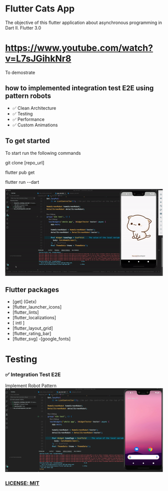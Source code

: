 # Flutter Cats App
The objective of this flutter application about asynchronous programming in Dart II. Flutter 3.0

# https://www.youtube.com/watch?v=L7sJGihkNr8
To demostrate 
## how to implemented integration test E2E using pattern robots


- ✅  Clean Architecture
- ✅  Testing
- ✅  Performance
- ✅  Custom Animations

## To get started 
To start run the following commands 

git clone [repo_url]

flutter pub get

flutter run --dart


![](assets/cats_ecommerce_test.gif)




## Flutter packages
 - [get] (Getx)
 - [flutter_launcher_icons]
 - [flutter_lints]
 - [flutter_localizations]
 - [ intl ]
 - [flutter_layout_grid]
 - [flutter_rating_bar] 
 - [flutter_svg] 
  -[google_fonts] 

  
# Testing
### ✅ Integration Test E2E
Implement Robot Pattern 
![](assets/cats_testing.jpg)

### [LICENSE: MIT](../LICENSE.md)
